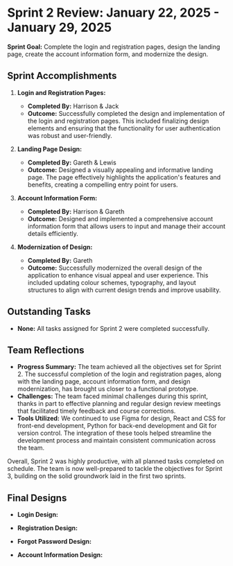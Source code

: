 # Sprint 2 Review: January 22, 2025 - January 29, 2025

**Sprint Goal:** Complete the login and registration pages, design the landing page, create the account information form, and modernize the design.

## Sprint Accomplishments

1. **Login and Registration Pages:**
   - **Completed By:** Harrison & Jack
   - **Outcome:** Successfully completed the design and implementation of the login and registration pages. This included finalizing design elements and ensuring that the functionality for user authentication was robust and user-friendly.

2. **Landing Page Design:**
   - **Completed By:** Gareth & Lewis
   - **Outcome:** Designed a visually appealing and informative landing page. The page effectively highlights the application's features and benefits, creating a compelling entry point for users.

3. **Account Information Form:**
   - **Completed By:** Harrison & Gareth
   - **Outcome:** Designed and implemented a comprehensive account information form that allows users to input and manage their account details efficiently.

4. **Modernization of Design:**
   - **Completed By:** Gareth
   - **Outcome:** Successfully modernized the overall design of the application to enhance visual appeal and user experience. This included updating colour schemes, typography, and layout structures to align with current design trends and improve usability.

## Outstanding Tasks

- **None:** All tasks assigned for Sprint 2 were completed successfully.

## Team Reflections

- **Progress Summary:** The team achieved all the objectives set for Sprint 2. The successful completion of the login and registration pages, along with the landing page, account information form, and design modernization, has brought us closer to a functional prototype.
- **Challenges:** The team faced minimal challenges during this sprint, thanks in part to effective planning and regular design review meetings that facilitated timely feedback and course corrections.
- **Tools Utilized:** We continued to use Figma for design, React and CSS for front-end development, Python for back-end development and Git for version control. The integration of these tools helped streamline the development process and maintain consistent communication across the team.

Overall, Sprint 2 was highly productive, with all planned tasks completed on schedule. The team is now well-prepared to tackle the objectives for Sprint 3, building on the solid groundwork laid in the first two sprints.

## Final Designs

- **Login Design:**


- **Registration Design:**


- **Forgot Password Design:**


- **Account Information Design:**

